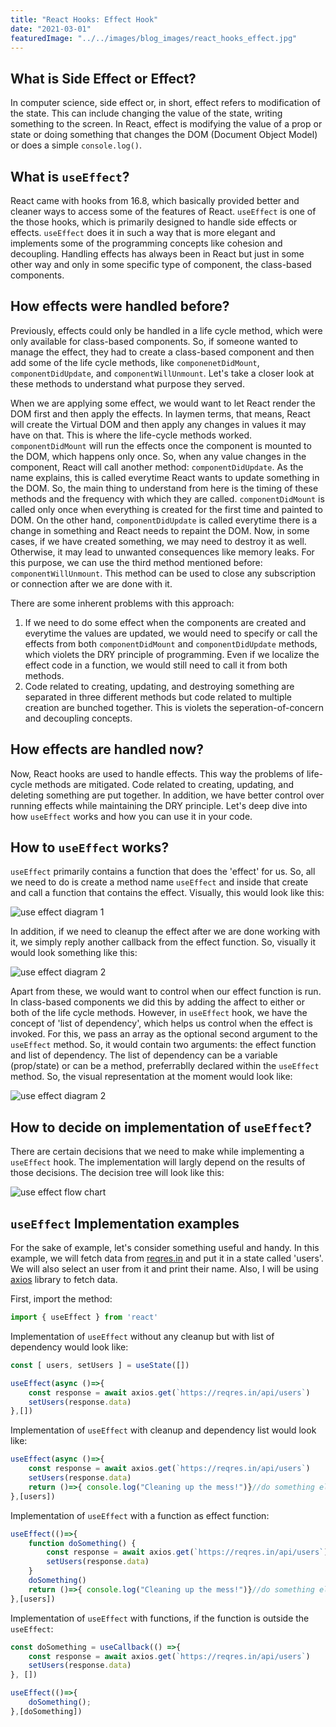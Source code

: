 ```yaml
---
title: "React Hooks: Effect Hook"
date: "2021-03-01"
featuredImage: "../../images/blog_images/react_hooks_effect.jpg"
---
```


## What is Side Effect or Effect?
In computer science, side effect or, in short, effect refers to modification of the state. This can include changing the value of the state, writing something to the screen. In React, effect is modifying the value of a prop or state or doing something that changes the DOM (Document Object Model) or does a simple `console.log()`.

## What is `useEffect`?
React came with hooks from 16.8, which basically provided better and cleaner ways to access some of the features of React. `useEffect` is one of the those hooks, which is primarily designed to handle side effects or effects. `useEffect` does it in such a way that is more elegant and implements some of the programming concepts like cohesion and decoupling. Handling effects has always been in React but just in some other way and only in some specific type of component, the class-based components.

## How effects were handled before?
Previously, effects could only be handled in a life cycle method, which were only available for class-based components. So, if someone wanted to manage the effect, they had to create a class-based component and then add some of the life cycle methods, like `componenetDidMount`, `componentDidUpdate`, and `componentWillUnmount`. Let's take a closer look at these methods to understand what purpose they served.

When we are applying some effect, we would want to let React render the DOM first and then apply the effects. In laymen terms, that means, React will create the Virtual DOM and then apply any changes in values it may have on that. This is where the life-cycle methods worked. `componentDidMount` will run the effects once the component is mounted to the DOM, which happens only once. So, when any value changes in the component, React will call another method: `componentDidUpdate`. As the name explains, this is called everytime React wants to update something in the DOM. So, the main thing to understand from here is the timing of these methods and the frequency with which they are called. `componentDidMount` is called only once when everything is created for the first time and painted to DOM. On the other hand, `componentDidUpdate` is called everytime there is a change in something and React needs to repaint the DOM. Now, in some cases, if we have created something, we may need to destroy it as well. Otherwise, it may lead to unwanted consequences like memory leaks. For this purpose, we can use the third method mentioned before: `componentWillUnmount`. This method can be used to close any subscription or connection after we are done with it.

There are some inherent problems with this approach:

1. If we need to do some effect when the components are created and everytime the values are updated, we would need to specify or call the effects from both `componentDidMount` and `componentDidUpdate` methods, which violets the DRY principle of programming. Even if we localize the effect code in a function, we would still need to call it from both methods.
2. Code related to creating, updating, and destroying something are separated in three different methods but code related to multiple creation are bunched together. This is violets the seperation-of-concern and decoupling concepts.

## How effects are handled now?
Now, React hooks are used to handle effects. This way the problems of life-cycle methods are mitigated. Code related to creating, updating, and deleting something are put together. In addition, we have better control over running effects while maintaining the DRY principle. Let's deep dive into how `useEffect` works and how you can use it in your code.

## How to `useEffect` works?
`useEffect` primarily contains a function that does the 'effect' for us. So, all we need to do is create a method name `useEffect` and inside that create and call a function that contains the effect. Visually, this would look like this:

![use effect diagram 1](https://svgshare.com/i/U_i.svg)

In addition, if we need to cleanup the effect after we are done working with it, we simply reply another callback from the effect function. So, visually it would look something like this:

![use effect diagram 2](https://svgshare.com/i/UcL.svg)

Apart from these, we would want to control when our effect function is run. In class-based components we did this by adding the affect to either or both of the life cycle methods. However, in `useEffect` hook, we have the concept of 'list of dependency', which helps us control when the effect is invoked. For this, we pass an array as the optional second argument to the `useEffect` method. So, it would contain two arguments: the effect function and list of dependency. The list of dependency can be a variable (prop/state) or can be a method, preferrablly declared within the `useEffect` method. So, the visual representation at the moment would look like:

![use effect diagram 2](https://svgshare.com/i/Uc1.svg)

## How to decide on implementation of `useEffect`?
There are certain decisions that we need to make while implementing a `useEffect` hook. The implementation will largly depend on the results of those decisions. The decision tree will look like this:

![use effect flow chart](https://svgshare.com/i/UbR.svg)

## `useEffect` Implementation examples
For the sake of example, let's consider something useful and handy. In this example, we will fetch data from [reqres.in][1] and put it in a state called 'users'. We will also select an user from it and print their name. Also, I will be using [axios][2] library to fetch data.

First, import the method:
```js
import { useEffect } from 'react'
```

Implementation of `useEffect` without any cleanup but with list of dependency would look like:

```js
const [ users, setUsers ] = useState([])

useEffect(async ()=>{
	const response = await axios.get(`https://reqres.in/api/users`)
	setUsers(response.data)
},[])
```

Implementation of `useEffect` with cleanup and dependency list would look like:
```js
useEffect(async ()=>{
	const response = await axios.get(`https://reqres.in/api/users`)
	setUsers(response.data)
	return ()=>{ console.log("Cleaning up the mess!")}//do something else
},[users])
```

Implementation of `useEffect` with a function as effect function:
```js
useEffect(()=>{
	function doSomething() {
		const response = await axios.get(`https://reqres.in/api/users`)
		setUsers(response.data)
	}
	doSomething()
	return ()=>{ console.log("Cleaning up the mess!")}//do something else
},[users])
```

Implementation of `useEffect` with functions, if the function is outside the `useEffect`:
```js
const doSomething = useCallback(() =>{
	const response = await axios.get(`https://reqres.in/api/users`)
	setUsers(response.data)
}, [])

useEffect(()=>{
	doSomething();
},[doSomething])

```

[1]: https://reqres.in/
[2]: https://www.npmjs.com/package/axios